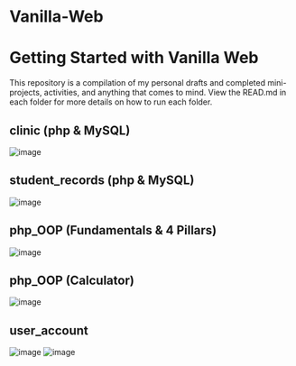 # Vanilla-Web

# Getting Started with Vanilla Web

This repository is a compilation of my personal drafts and completed mini-projects, activities, and anything that comes to mind.
View the READ.md in each folder for more details on how to run each folder. 

## clinic (php & MySQL)
![image](https://user-images.githubusercontent.com/104879438/190954620-1e67c4f7-45dc-4890-8202-8d82fb4ebe4a.png)

## student_records (php & MySQL)
![image](https://user-images.githubusercontent.com/104879438/190968448-9b87890a-692c-4d03-8f96-30cd298062c4.png)

## php_OOP (Fundamentals & 4 Pillars)
![image](https://user-images.githubusercontent.com/104879438/190955298-131ca37e-c7b1-42a4-bf05-33d8380ae58b.png)

## php_OOP (Calculator)
![image](https://user-images.githubusercontent.com/104879438/190955119-8ef5a5a5-187c-410b-b154-2603faeef416.png)

## user_account
![image](https://user-images.githubusercontent.com/104879438/190966481-f16d1baf-3d9d-4dbd-bf7b-ab02a4e932e4.png)
![image](https://user-images.githubusercontent.com/104879438/190965753-7da25c2a-168a-4099-b9aa-60b6fc91b95e.png)







